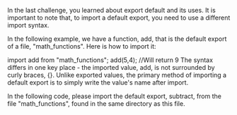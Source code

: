In the last challenge, you learned about export default and its uses. It is important to note that, to import a default export, you need to use a different import syntax.

In the following example, we have a function, add, that is the default export of a file, "math_functions". Here is how to import it:

import add from "math_functions";
add(5,4); //Will return 9
The syntax differs in one key place - the imported value, add, is not surrounded by curly braces, {}. Unlike exported values, the primary method of importing a default export is to simply write the value's name after import.


In the following code, please import the default export, subtract, from the file "math_functions", found in the same directory as this file.
